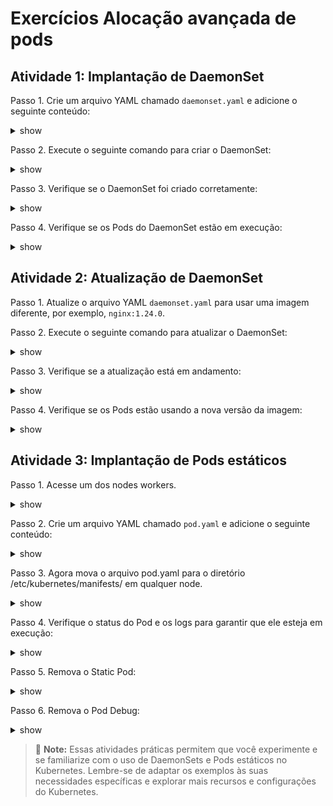 # Exercícios Alocação avançada de pods

## Atividade 1: Implantação de DaemonSet

Passo 1. Crie um arquivo YAML chamado `daemonset.yaml` e adicione o seguinte conteúdo:

<details><summary>show</summary>
<p>

```yaml
apiVersion: apps/v1
kind: DaemonSet
metadata:
  name: nginx-daemonset
spec:
  selector:
    matchLabels:
      app: nginx
  template:
    metadata:
      labels:
        app: nginx
    spec:
      containers:
      - name: nginx
        image: nginx:latest
        ports:
        - containerPort: 80
```

</p>
</details>

Passo 2. Execute o seguinte comando para criar o DaemonSet:

<details><summary>show</summary>
<p>

```bash
kubectl create -f daemonset.yaml
```

</p>
</details>

Passo 3. Verifique se o DaemonSet foi criado corretamente:

<details><summary>show</summary>
<p>

```bash
kubectl get daemonsets
kubectl describe daemonset nginx-daemonset
```

</p>
</details>

Passo 4. Verifique se os Pods do DaemonSet estão em execução:

<details><summary>show</summary>
<p>

```bash
kubectl get pods -l app=nginx
```

</p>
</details>

## Atividade 2: Atualização de DaemonSet

Passo 1. Atualize o arquivo YAML `daemonset.yaml` para usar uma imagem diferente, por exemplo, `nginx:1.24.0`.

Passo 2. Execute o seguinte comando para atualizar o DaemonSet:

<details><summary>show</summary>
<p>

```bash
kubectl apply -f daemonset.yaml
```

</p>
</details>

Passo 3. Verifique se a atualização está em andamento:

<details><summary>show</summary>
<p>

```bash
kubectl get daemonsets
kubectl describe daemonset nginx-daemonset
```

</p>
</details>

Passo 4. Verifique se os Pods estão usando a nova versão da imagem:

<details><summary>show</summary>
<p>

```bash
kubectl get pods -l app=nginx
```

</p>
</details>

## Atividade 3: Implantação de Pods estáticos

Passo 1. Acesse um dos nodes workers.

<details><summary>show</summary>
<p>

```bash
kubectl debug node/curso-worker -it --image=busybox
chroot /host
```

</p>
</details>

Passo 2. Crie um arquivo YAML chamado `pod.yaml` e adicione o seguinte conteúdo:

<details><summary>show</summary>
<p>

```bash
cat >> pod.yaml<<EOF
apiVersion: v1
kind: Pod
metadata:
  name: static-pod
spec:
  containers:
  - name: nginx
    image: nginx:latest
    ports:
    - containerPort: 80
EOF
```

</p>
</details>

Passo 3. Agora mova o arquivo pod.yaml para o diretório /etc/kubernetes/manifests/ em qualquer node.

<details><summary>show</summary>
<p>

```bash
mv pod.yaml /etc/kubernetes/manifests/
```

</p>
</details>

Passo 4. Verifique o status do Pod e os logs para garantir que ele esteja em execução:

<details><summary>show</summary>
<p>

```bash
kubectl get pods static-pod
kubectl logs static-pod
```

```bash
crictl ps
crictl get pods
crictl delete pod static-pod
crictl get pods
crictl stop 129fd7d382018 # Mude para o Id do container
sleep 20
crictl ps
```

</p>
</details>

Passo 5. Remova o Static Pod:

<details><summary>show</summary>
<p>

```bash
rm /etc/kubernetes/manifests/pod.yaml
```

</p>
</details>

Passo 6. Remova o Pod Debug:

<details><summary>show</summary>
<p>

```bash
kubectl get pods
kubectl delete pod node-debugger-curso-worker-xxxxx
```

</p>
</details>

> :memo: **Note:** Essas atividades práticas permitem que você experimente e se familiarize com o uso de DaemonSets e Pods estáticos no Kubernetes. Lembre-se de adaptar os exemplos às suas necessidades específicas e explorar mais recursos e configurações do Kubernetes.